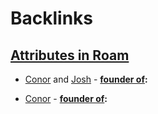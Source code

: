 
# Backlinks
## [Attributes in Roam](<Attributes in Roam.md>)
- [Conor](<Conor.md>) and [Josh](<Josh.md>)
            - **[founder of](<founder of.md>):**

- [Conor](<Conor.md>)
            - **[founder of](<founder of.md>):**

